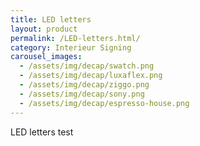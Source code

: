 ```yaml
---
title: LED letters
layout: product
permalink: /LED-letters.html/
category: Interieur Signing
carousel_images:
  - /assets/img/decap/swatch.png
  - /assets/img/decap/luxaflex.png
  - /assets/img/decap/ziggo.png
  - /assets/img/decap/sony.png
  - /assets/img/decap/espresso-house.png
---
```

LED letters test
